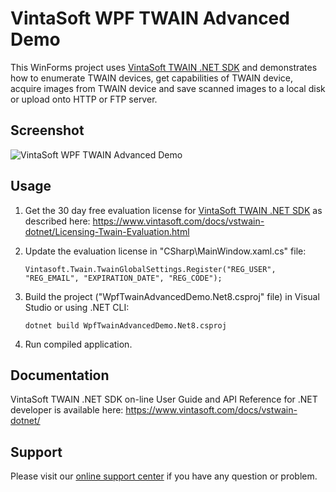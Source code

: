 # VintaSoft WPF TWAIN Advanced Demo

This WinForms project uses <a href="https://www.vintasoft.com/vstwain-dotnet-index.html">VintaSoft TWAIN .NET SDK</a> and demonstrates how to enumerate TWAIN devices, get capabilities of TWAIN device, acquire images from TWAIN device and save scanned images to a local disk or upload onto HTTP or FTP server.


## Screenshot
<img src="vintasoft-wpf-twain-advanced-demo.png" title="VintaSoft WPF TWAIN Advanced Demo">


## Usage
1. Get the 30 day free evaluation license for <a href="https://www.vintasoft.com/vstwain-dotnet-index.html" target="_blank">VintaSoft TWAIN .NET SDK</a> as described here: <a href="https://www.vintasoft.com/docs/vstwain-dotnet/Licensing-Twain-Evaluation.html" target="_blank">https://www.vintasoft.com/docs/vstwain-dotnet/Licensing-Twain-Evaluation.html</a>

2. Update the evaluation license in "CSharp\MainWindow.xaml.cs" file:
   ```
   Vintasoft.Twain.TwainGlobalSettings.Register("REG_USER", "REG_EMAIL", "EXPIRATION_DATE", "REG_CODE");
   ```

3. Build the project ("WpfTwainAdvancedDemo.Net8.csproj" file) in Visual Studio or using .NET CLI:
   ```
   dotnet build WpfTwainAdvancedDemo.Net8.csproj
   ```

4. Run compiled application.


## Documentation
VintaSoft TWAIN .NET SDK on-line User Guide and API Reference for .NET developer is available here: https://www.vintasoft.com/docs/vstwain-dotnet/


## Support
Please visit our <a href="https://myaccount.vintasoft.com/">online support center</a> if you have any question or problem.
